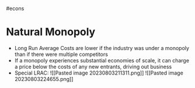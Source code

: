 #econs 
# Natural Monopoly

- Long Run Average Costs are lower if the industry was under a monopoly than if there were multiple competitors
- If a monopoly experiences substantial economies of scale, it can charge a price below the costs of any new entrants, driving out business
- Special LRAC:
	![[Pasted image 20230803211311.png]]
	![[Pasted image 20230803224655.png]]